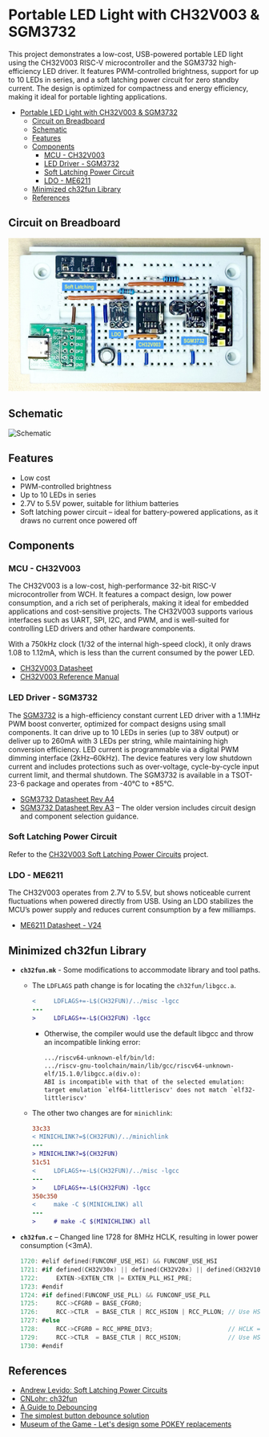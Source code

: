 # Portable LED Light with CH32V003 & SGM3732

This project demonstrates a low-cost, USB-powered portable LED light using the CH32V003 RISC-V microcontroller and the SGM3732 high-efficiency LED driver. It features PWM-controlled brightness, support for up to 10 LEDs in series, and a soft latching power circuit for zero standby current. The design is optimized for compactness and energy efficiency, making it ideal for portable lighting applications.

- [Portable LED Light with CH32V003 \& SGM3732](#portable-led-light-with-ch32v003--sgm3732)
  - [Circuit on Breadboard](#circuit-on-breadboard)
  - [Schematic](#schematic)
  - [Features](#features)
  - [Components](#components)
    - [MCU - CH32V003](#mcu---ch32v003)
    - [LED Driver - SGM3732](#led-driver---sgm3732)
    - [Soft Latching Power Circuit](#soft-latching-power-circuit)
    - [LDO - ME6211](#ldo---me6211)
  - [Minimized ch32fun Library](#minimized-ch32fun-library)
  - [References](#references)

## Circuit on Breadboard

![Circuit on Breadboard](./Images/Circuit_on_Breadboard.png)

## Schematic

![Schematic](./schematic/CH32V003_SGM3732_Portable_LED/CH32V003_SGM3732_Portable_LED.kicad_pcb.png)

## Features

- Low cost
- PWM-controlled brightness
- Up to 10 LEDs in series
- 2.7V to 5.5V power, suitable for lithium batteries
- Soft latching power circuit – ideal for battery-powered applications, as it draws no current once powered off

## Components

### MCU - CH32V003

The CH32V003 is a low-cost, high-performance 32-bit RISC-V microcontroller from WCH. It features a compact design, low power consumption, and a rich set of peripherals, making it ideal for embedded applications and cost-sensitive projects. The CH32V003 supports various interfaces such as UART, SPI, I2C, and PWM, and is well-suited for controlling LED drivers and other hardware components.

With a 750kHz clock (1/32 of the internal high-speed clock), it only draws 1.08 to 1.12mA, which is less than the current consumed by the power LED.

- [CH32V003 Datasheet](./Documents/CH32V003%20Datasheet%20-%20V1.7.PDF)
- [CH32V003 Reference Manual](./Documents/CH32V003%20Reference%20Manual%20-%20V1.7.PDF)

### LED Driver - SGM3732

The [SGM3732](https://www.sg-micro.com/product/SGM3732) is a high-efficiency constant current LED driver with a 1.1MHz PWM boost converter, optimized for compact designs using small components. It can drive up to 10 LEDs in series (up to 38V output) or deliver up to 260mA with 3 LEDs per string, while maintaining high conversion efficiency. LED current is programmable via a digital PWM dimming interface (2kHz–60kHz). The device features very low shutdown current and includes protections such as over-voltage, cycle-by-cycle input current limit, and thermal shutdown. The SGM3732 is available in a TSOT-23-6 package and operates from -40℃ to +85℃.

- [SGM3732 Datasheet Rev A4](./Documents/SGM3732%20Datasheet%20-%20Rev%20A4.pdf)
- [SGM3732 Datasheet Rev A3](./Documents/SGM3732%20Datasheet%20-%20Rev%20A3.pdf) – The older version includes circuit design and component selection guidance.

### Soft Latching Power Circuit

Refer to the [CH32V003 Soft Latching Power Circuits](https://github.com/limingjie/CH32V003-Soft-Latching-Power-Circuits) project.

### LDO - ME6211

The CH32V003 operates from 2.7V to 5.5V, but shows noticeable current fluctuations when powered directly from USB. Using an LDO stabilizes the MCU’s power supply and reduces current consumption by a few milliamps.

- [ME6211 Datasheet - V24](./Documents/ME6211%20Datasheet%20-%20V26.pdf)

## Minimized ch32fun Library

- **`ch32fun.mk`** - Some modifications to accommodate library and tool paths.
  - The `LDFLAGS` path change is for locating the `ch32fun/libgcc.a`.

    ```diff
    <     LDFLAGS+=-L$(CH32FUN)/../misc -lgcc
    ---
    >     LDFLAGS+=-L$(CH32FUN) -lgcc
    ```

    - Otherwise, the compiler would use the default libgcc and throw an incompatible linking error:

      ```text
      .../riscv64-unknown-elf/bin/ld:
      .../riscv-gnu-toolchain/main/lib/gcc/riscv64-unknown-elf/15.1.0/libgcc.a(div.o):
      ABI is incompatible with that of the selected emulation:
      target emulation `elf64-littleriscv' does not match `elf32-littleriscv'
      ```

  - The other two changes are for `minichlink`:

    ```diff
    33c33
    < MINICHLINK?=$(CH32FUN)/../minichlink
    ---
    > MINICHLINK?=$(CH32FUN)
    51c51
    <     LDFLAGS+=-L$(CH32FUN)/../misc -lgcc
    ---
    >     LDFLAGS+=-L$(CH32FUN) -lgcc
    350c350
    <     make -C $(MINICHLINK) all
    ---
    >     # make -C $(MINICHLINK) all
    ```

- **`ch32fun.c`** – Changed line 1728 for 8MHz HCLK, resulting in lower power consumption (<3mA).

  ```c
  1720: #elif defined(FUNCONF_USE_HSI) && FUNCONF_USE_HSI
  1721: #if defined(CH32V30x) || defined(CH32V20x) || defined(CH32V10x)
  1722:     EXTEN->EXTEN_CTR |= EXTEN_PLL_HSI_PRE;
  1723: #endif
  1724: #if defined(FUNCONF_USE_PLL) && FUNCONF_USE_PLL
  1725:     RCC->CFGR0 = BASE_CFGR0;
  1726:     RCC->CTLR  = BASE_CTLR | RCC_HSION | RCC_PLLON; // Use HSI, enable PLL.
  1727: #else
  1728:     RCC->CFGR0 = RCC_HPRE_DIV3;                     // HCLK = SYSCLK / 3
  1729:     RCC->CTLR  = BASE_CTLR | RCC_HSION;             // Use HSI only.
  1730: #endif
  ```

## References

- [Andrew Levido: Soft Latching Power Circuits](https://circuitcellar.com/resources/quickbits/soft-latching-power-circuits/)
- [CNLohr: ch32fun](https://github.com/cnlohr/ch32fun)
- [A Guide to Debouncing](https://my.eng.utah.edu/~cs5780/debouncing.pdf)
- [The simplest button debounce solution](https://www.e-tinkers.com/2021/05/the-simplest-button-debounce-solution/)
- [Museum of the Game - Let's design some POKEY replacements](https://forums.arcade-museum.com/threads/lets-design-some-pokey-replacements.515774/post-4623716)
